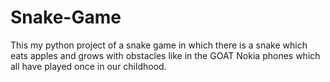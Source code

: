 # Snake-Game
This my python project of a snake game in which there is a snake which eats apples and grows with obstacles like in the GOAT Nokia phones which all have played once in our childhood.
